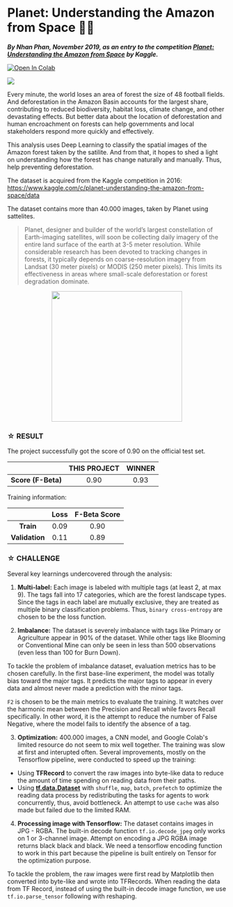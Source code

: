 # Planet: Understanding the Amazon from Space 🌳🦌
***By Nhan Phan, November 2019, as an entry to the competition [Planet: Understanding the Amazon from Space](https://www.kaggle.com/c/planet-understanding-the-amazon-from-space/data) by Kaggle.***

[![Open In Colab](https://colab.research.google.com/assets/colab-badge.svg)](https://colab.research.google.com/drive/1s8iFtj7D4D0BNlsR7P9hvfzsqV8XhjTD?authuser=3#scrollTo=okbCcmr-AKeN)

![](https://storage.googleapis.com/kaggle-competitions/kaggle/6322/logos/header.png)

Every minute, the world loses an area of forest the size of 48 football fields. And deforestation in the Amazon Basin accounts for the largest share, contributing to reduced biodiversity, habitat loss, climate change, and other devastating effects. But better data about the location of deforestation and human encroachment on forests can help governments and local stakeholders respond more quickly and effectively.

This analysis uses Deep Learning to classify the spatial images of the Amazon forest taken by the satilite. And from that, it hopes to shed a light on understanding how the forest has change naturally and manually. Thus, help preventing deforestation.

The dataset is acquired from the Kaggle competition in 2016: https://www.kaggle.com/c/planet-understanding-the-amazon-from-space/data

The dataset contains more than 40.000 images, taken by Planet using sattelites.



> Planet, designer and builder of the world’s largest constellation of Earth-imaging satellites, will soon be collecting daily imagery of the entire land surface of the earth at 3-5 meter resolution. While considerable research has been devoted to tracking changes in forests, it typically depends on coarse-resolution imagery from Landsat (30 meter pixels) or MODIS (250 meter pixels). This limits its effectiveness in areas where small-scale deforestation or forest degradation dominate.

<center><img src="https://storage.googleapis.com/kaggle-competitions/kaggle/6322/media/planet.png" width=300'></center>



### ☆ **RESULT**
The project successfully got the score of 0.90 on the official test set.

|  | THIS PROJECT | WINNER |
|:--:|:--:|:--:|
| **Score (F-Beta)** | 0.90 | 0.93 |

Training information:

|  | Loss | F-Beta Score |
|:--:|:--:|:--:|
| **Train** | 0.09 | 0.90 |
| **Validation** | 0.11 | 0.89 |




### **☆ CHALLENGE**
Several key learnings undercovered through the analysis:

1. **Multi-label:** Each image is labeled with multiple tags (at least 2, at max 9). The tags fall into 17 categories, which are the forest landscape types. Since the tags in each label are mutually exclusive, they are treated as multiple binary classification problems. Thus, `binary cross-entropy` are chosen to be the loss function. 

2. **Imbalance:** The dataset is severely imbalance with tags like Primary or Agriculture appear in 90% of the dataset. While other tags like Blooming or Conventional Mine can only be seen in less than 500 observations (even less than 100 for Burn Down).

  To tackle the problem of imbalance dataset, evaluation metrics has to be chosen carefully. In the first base-line experiment, the model was totally bias toward the major tags. It predicts the major tags to appear in every data and almost never made a prediction with the minor tags. 

  `F2` is chosen to be the main metrics to evaluate the training. It watches over the harmonic mean between the Precision and Recall while favors Recall specifically. In other word, it is the attempt to reduce the number of False Negative, where the model fails to identify the absence of a tag. 

3. **Optimization:** 400.000 images, a CNN model, and Google Colab's limited resource do not seem to mix well together. The training was slow at first and interupted often. Several improvements, mostly on the Tensorflow pipeline, were conducted to speed up the training:

  - Using **TFRecord** to convert the raw images into byte-like data to reduce the amount of time spending on reading data from their paths. 
  - Using [**tf.data.Dataset**](https://www.tensorflow.org/guide/data_performance) with `shuffle`, `map`, `batch`, `prefetch` to optimize the reading data process by redistributing the tasks for agents to work concurrently, thus, avoid bottleneck. An attempt to use `cache` was also made but failed due to the limited RAM. 

4. **Processing image with Tensorflow:** The dataset contains images in JPG - RGBA. The built-in decode function `tf.io.decode_jpeg` only works on 1 or 3-channel image. Attempt on encoding a JPG RGBA image returns black black and black. We need a tensorflow encoding function to work in this part because the pipeline is built entirely on Tensor for the optimization purpose. 

  To tackle the problem, the raw images were first read by Matplotlib then converted into byte-like and wrote into TFRecords. When reading the data from TF Record, instead of using the built-in decode image function, we use `tf.io.parse_tensor` following with reshaping.